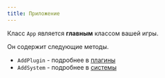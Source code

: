 ```yaml
---
title: Приложение
---
```


Класс `App` является **главным** классом вашей игры.

Он содержит следующие методы.

- `AddPlugin` - подробнее в [плагины](/docs/engine/plugins)
- `AddSystem` - подробнее в [системы](/docs/engine/systems)
